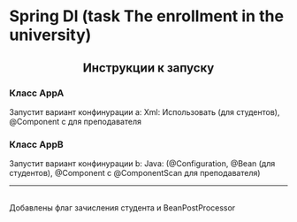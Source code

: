 # Spring DI (task The enrollment in the university)
<h2 align="center">Инструкции к запуску</h2>
<h3>Класс AppA</h3>
Запустит вариант конфинурации a: 
Xml: Использовать <bean> (для студентов), @Component с <components-scan> для
преподавателя
<h3>Класс AppB</h3>
Запустит вариант конфинурации b:
Java: (@Configuration, @Bean (для студентов), @Component с @ComponentScan для
преподавателя)
<hr>
<br/>
Добавлены флаг зачисления студента и BeanPostProcessor
